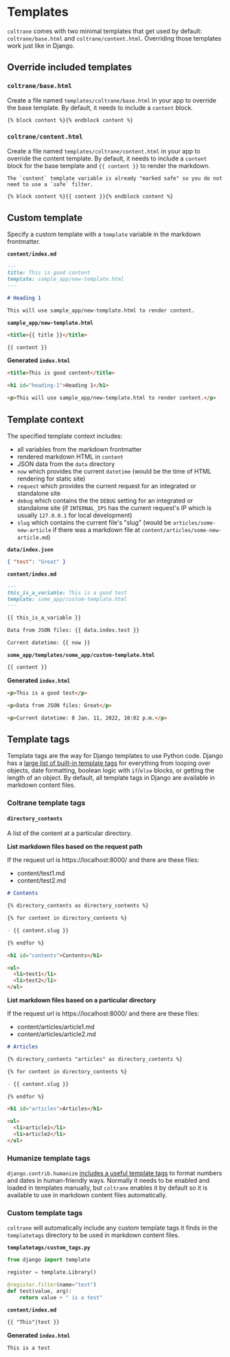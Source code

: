 # Templates

`coltrane` comes with two minimal templates that get used by default: `coltrane/base.html` and `coltrane/content.html`. Overriding those templates work just like in Django.

## Override included templates

### `coltrane/base.html`

Create a file named `templates/coltrane/base.html` in your app to override the base template. By default, it needs to include a `content` block.

```html
{% block content %}{% endblock content %}
```

### `coltrane/content.html`

Create a file named `templates/coltrane/content.html` in your app to override the content template. By default, it needs to include a `content` block for the base template and `{{ content }}` to render the markdown.

```{note}
The `content` template variable is already "marked safe" so you do not need to use a `safe` filter.
```

```html
{% block content %}{{ content }}{% endblock content %}
```

## Custom template

Specify a custom template with a `template` variable in the markdown frontmatter.

**`content/index.md`**

```markdown
---
title: This is good content
template: sample_app/new-template.html
---

# Heading 1

This will use sample_app/new-template.html to render content.
```

**`sample_app/new-template.html`**

```html
<title>{{ title }}</title>

{{ content }}
```

**Generated `index.html`**

```html
<title>This is good content</title>

<h1 id="heading-1">Heading 1</h1>

<p>This will use sample_app/new-template.html to render content.</p>
```

## Template context

The specified template context includes:

- all variables from the markdown frontmatter
- rendered markdown HTML in `content`
- JSON data from the `data` directory
- `now` which provides the current `datetime` (would be the time of HTML rendering for static site)
- `request` which provides the current request for an integrated or standalone site
- `debug` which contains the the `DEBUG` setting for an integrated or standalone site (if `INTERNAL_IPS` has the current request's IP which is usually `127.0.0.1` for local development)
- `slug` which contains the current file's "slug" (would be `articles/some-new-article` if there was a markdown file at `content/articles/some-new-article.md`)

**`data/index.json`**

```json
{ "test": "Great" }
```

**`content/index.md`**

```markdown
---
this_is_a_variable: This is a good test
template: some_app/custom-template.html
---

{{ this_is_a_variable }}

Data from JSON files: {{ data.index.test }}

Current datetime: {{ now }}
```

**`some_app/templates/some_app/custom-template.html`**

```html
{{ content }}
```

**Generated `index.html`**

```html
<p>This is a good test</p>

<p>Data from JSON files: Great</p>

<p>Current datetime: 8 Jan. 11, 2022, 10:02 p.m.</p>
```

## Template tags

Template tags are the way for Django templates to use Python code. Django has a [large list of built-in template tags](https://docs.djangoproject.com/en/stable/ref/templates/builtins/) for everything from looping over objects, date formatting, boolean logic with `if`/`else` blocks, or getting the length of an object. By default, all template tags in Django are available in markdown content files.

### Coltrane template tags

#### `directory_contents`

A list of the content at a particular directory.

**List markdown files based on the request path**

If the request url is https://localhost:8000/ and there are these files:

- content/test1.md
- content/test2.md

```markdown
# Contents

{% directory_contents as directory_contents %}

{% for content in directory_contents %}

- {{ content.slug }}

{% endfor %}
```

```html
<h1 id="contents">Contents</h1>

<ul>
  <li>test1</li>
  <li>test2</li>
</ul>
```

**List markdown files based on a particular directory**

If the request url is https://localhost:8000/ and there are these files:

- content/articles/article1.md
- content/articles/article2.md

```markdown
# Articles

{% directory_contents "articles" as directory_contents %}

{% for content in directory_contents %}

- {{ content.slug }}

{% endfor %}
```

```html
<h1 id="articles">Articles</h1>

<ul>
  <li>article1</li>
  <li>article2</li>
</ul>
```

### Humanize template tags

`django.contrib.humanize` [includes a useful template tags](https://docs.djangoproject.com/en/stable/ref/contrib/humanize/) to format numbers and dates in human-friendly ways. Normally it needs to be enabled and loaded in templates manually, but `coltrane` enables it by default so it is available to use in markdown content files automatically.

### Custom template tags

`coltrane` will automatically include any custom template tags it finds in the `templatetags` directory to be used in markdown content files.

**`templatetags/custom_tags.py`**

```python
from django import template

register = template.Library()

@register.filter(name="test")
def test(value, arg):
    return value + " is a test"
```

**`content/index.md`**

```markdown
{{ "This"|test }}
```

**Generated `index.html`**

```html
This is a test
```
